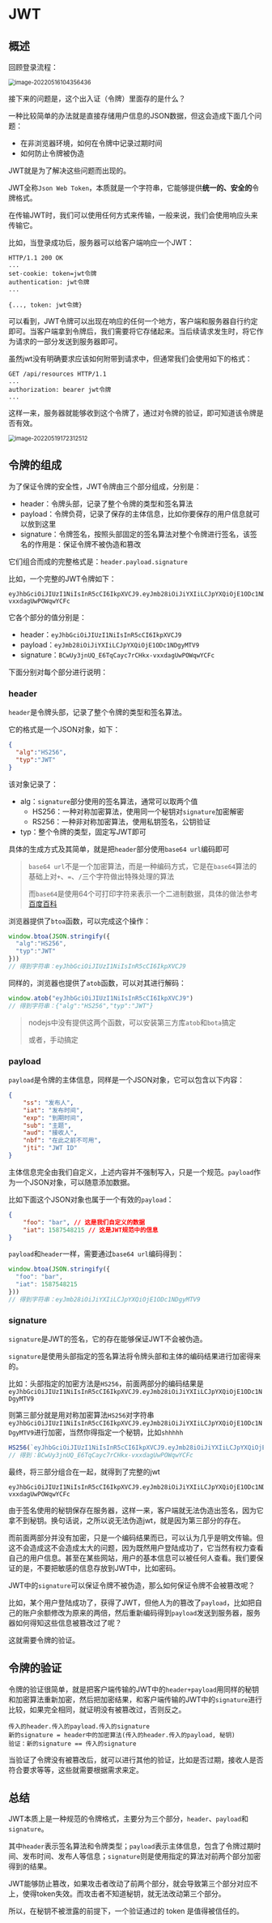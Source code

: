 # JWT

## 概述

回顾登录流程：

<img src="https://penguinbucket.obs.cn-southwest-2.myhuaweicloud.com/img/image-20220516104356436.png" alt="image-20220516104356436" style="zoom:80%;" />

接下来的问题是，这个出入证（令牌）里面存的是什么？

一种比较简单的办法就是直接存储用户信息的JSON数据，但这会造成下面几个问题：

- 在非浏览器环境，如何在令牌中记录过期时间
- 如何防止令牌被伪造

JWT就是为了解决这些问题而出现的。

JWT全称`Json Web Token`，本质就是一个字符串，它能够提供**统一的、安全的**令牌格式。

在传输JWT时，我们可以使用任何方式来传输，一般来说，我们会使用响应头来传输它。

比如，当登录成功后，服务器可以给客户端响应一个JWT：

```http
HTTP/1.1 200 OK
...
set-cookie: token=jwt令牌
authentication: jwt令牌
...

{..., token: jwt令牌}
```

可以看到，JWT令牌可以出现在响应的任何一个地方，客户端和服务器自行约定即可。当客户端拿到令牌后，我们需要将它存储起来。当后续请求发生时，将它作为请求的一部分发送到服务器即可。

虽然jwt没有明确要求应该如何附带到请求中，但通常我们会使用如下的格式：

```http
GET /api/resources HTTP/1.1
...
authorization: bearer jwt令牌
...
```

这样一来，服务器就能够收到这个令牌了，通过对令牌的验证，即可知道该令牌是否有效。

<img src="https://penguinbucket.obs.cn-southwest-2.myhuaweicloud.com/img/image-20220519172312512.png" alt="image-20220519172312512" style="zoom:80%;" />

## 令牌的组成

为了保证令牌的安全性，JWT令牌由三个部分组成，分别是：

- header：令牌头部，记录了整个令牌的类型和签名算法
- payload：令牌负荷，记录了保存的主体信息，比如你要保存的用户信息就可以放到这里
- signature：令牌签名，按照头部固定的签名算法对整个令牌进行签名，该签名的作用是：保证令牌不被伪造和篡改

它们组合而成的完整格式是：`header.payload.signature`

比如，一个完整的JWT令牌如下：

```
eyJhbGciOiJIUzI1NiIsInR5cCI6IkpXVCJ9.eyJmb28iOiJiYXIiLCJpYXQiOjE1ODc1NDgyMTV9.BCwUy3jnUQ_E6TqCayc7rCHkx-vxxdagUwPOWqwYCFc
```

它各个部分的值分别是：

- header：`eyJhbGciOiJIUzI1NiIsInR5cCI6IkpXVCJ9`
- payload：`eyJmb28iOiJiYXIiLCJpYXQiOjE1ODc1NDgyMTV9`
- signature：`BCwUy3jnUQ_E6TqCayc7rCHkx-vxxdagUwPOWqwYCFc`

下面分别对每个部分进行说明：

### header

`header`是令牌头部，记录了整个令牌的类型和签名算法。

它的格式是一个JSON对象，如下：

```json
{
  "alg":"HS256",
  "typ":"JWT"
}
```

该对象记录了：

- alg：`signature`部分使用的签名算法，通常可以取两个值
  - HS256：一种对称加密算法，使用同一个秘钥对`signature`加密解密
  - RS256：一种非对称加密算法，使用私钥签名，公钥验证
- typ：整个令牌的类型，固定写JWT即可

具体的生成方式及其简单，就是把`header`部分使用`base64 url`编码即可

> `base64 url`不是一个加密算法，而是一种编码方式，它是在`base64`算法的基础上对`+`、`=`、`/`三个字符做出特殊处理的算法
>
> 而`base64`是使用64个可打印字符来表示一个二进制数据，具体的做法参考[百度百科](https://gitee.com/link?target=https%3A%2F%2Fbaike.baidu.com%2Fitem%2Fbase64%2F8545775%3Ffr%3Daladdin)

浏览器提供了`btoa`函数，可以完成这个操作：

```js
window.btoa(JSON.stringify({
  "alg":"HS256",
  "typ":"JWT"
}))
// 得到字符串：eyJhbGciOiJIUzI1NiIsInR5cCI6IkpXVCJ9
```

同样的，浏览器也提供了`atob`函数，可以对其进行解码：

```js
window.atob("eyJhbGciOiJIUzI1NiIsInR5cCI6IkpXVCJ9")
// 得到字符串：{"alg":"HS256","typ":"JWT"}
```

> nodejs中没有提供这两个函数，可以安装第三方库`atob`和`bota`搞定
>
> 或者，手动搞定

### payload

`payload`是令牌的主体信息，同样是一个JSON对象，它可以包含以下内容：

```json
{
	"ss": "发布人",
	"iat": "发布时间",
	"exp": "到期时间",
	"sub": "主题",
 	"aud": "接收人",
 	"nbf": "在此之前不可用",
 	"jti": "JWT ID"
}
```

主体信息完全由我们自定义，上述内容并不强制写入，只是一个规范。`payload`作为一个JSON对象，可以随意添加数据。

比如下面这个JSON对象也属于一个有效的`payload`：

```json
{
	"foo": "bar", // 这是我们自定义的数据
	"iat": 1587548215 // 这是JWT规范中的信息
}
```

`payload`和`header`一样，需要通过`base64 url`编码得到：

```js
window.btoa(JSON.stringify({
  "foo": "bar",
  "iat": 1587548215
}))
// 得到字符串：eyJmb28iOiJiYXIiLCJpYXQiOjE1ODc1NDgyMTV9
```

### signature

`signature`是JWT的签名，它的存在能够保证JWT不会被伪造。

`signature`是使用头部指定的签名算法将令牌头部和主体的编码结果进行加密得来的。

比如：头部指定的加密方法是`HS256`，前面两部分的编码结果是`eyJhbGciOiJIUzI1NiIsInR5cCI6IkpXVCJ9.eyJmb28iOiJiYXIiLCJpYXQiOjE1ODc1NDgyMTV9`

则第三部分就是用对称加密算法`HS256`对字符串`eyJhbGciOiJIUzI1NiIsInR5cCI6IkpXVCJ9.eyJmb28iOiJiYXIiLCJpYXQiOjE1ODc1NDgyMTV9`进行加密，当然你得指定一个秘钥，比如`shhhhh`

```js
HS256(`eyJhbGciOiJIUzI1NiIsInR5cCI6IkpXVCJ9.eyJmb28iOiJiYXIiLCJpYXQiOjE1ODc1NDgyMTV9`, "shhhhh")
// 得到：BCwUy3jnUQ_E6TqCayc7rCHkx-vxxdagUwPOWqwYCFc
```

最终，将三部分组合在一起，就得到了完整的jwt

```
eyJhbGciOiJIUzI1NiIsInR5cCI6IkpXVCJ9.eyJmb28iOiJiYXIiLCJpYXQiOjE1ODc1NDgyMTV9.BCwUy3jnUQ_E6TqCayc7rCHkx-vxxdagUwPOWqwYCFc
```

由于签名使用的秘钥保存在服务器，这样一来，客户端就无法伪造出签名，因为它拿不到秘钥。换句话说，之所以说无法伪造jwt，就是因为第三部分的存在。

而前面两部分并没有加密，只是一个编码结果而已，可以认为几乎是明文传输。但这不会造成这不会造成太大的问题，因为既然用户登陆成功了，它当然有权力查看自己的用户信息。甚至在某些网站，用户的基本信息可以被任何人查看。我们要保证的是，不要把敏感的信息存放到JWT中，比如密码。

JWT中的`signature`可以保证令牌不被伪造，那么如何保证令牌不会被篡改呢？

比如，某个用户登陆成功了，获得了JWT，但他人为的篡改了`payload`，比如把自己的账户余额修改为原来的两倍，然后重新编码得到`payload`发送到服务器，服务器如何得知这些信息被篡改过了呢？

这就需要令牌的验证。

## 令牌的验证

令牌的验证很简单，就是把客户端传输的JWT中的`header+payload`用同样的秘钥和加密算法重新加密，然后把加密结果，和客户端传输的JWT中的`signature`进行比较，如果完全相同，就证明没有被篡改过，否则反之。

```
传入的header.传入的payload.传入的signature
新的signature = header中的加密算法(传入的header.传入的payload, 秘钥)
验证：新的signature == 传入的signature
```

当验证了令牌没有被篡改后，就可以进行其他的验证，比如是否过期，接收人是否符合要求等等，这些就需要根据需求来定。

## 总结

JWT本质上是一种规范的令牌格式，主要分为三个部分，`header`、`payload`和`signature`。

其中`header`表示签名算法和令牌类型；`payload`表示主体信息，包含了令牌过期时间、发布时间、发布人等信息；`signature`则是使用指定的算法对前两个部分加密得到的结果。

JWT能够防止篡改，如果攻击者改动了前两个部分，就会导致第三个部分对应不上，使得token失效。而攻击者不知道秘钥，就无法改动第三个部分。

所以，在秘钥不被泄露的前提下，一个验证通过的 token 是值得被信任的。

<Vssue 
    :options="{ labels: [$page.relativePath.split('/')[0]] }" 
    :title="$page.relativePath.split('/')[1]" 
/>
